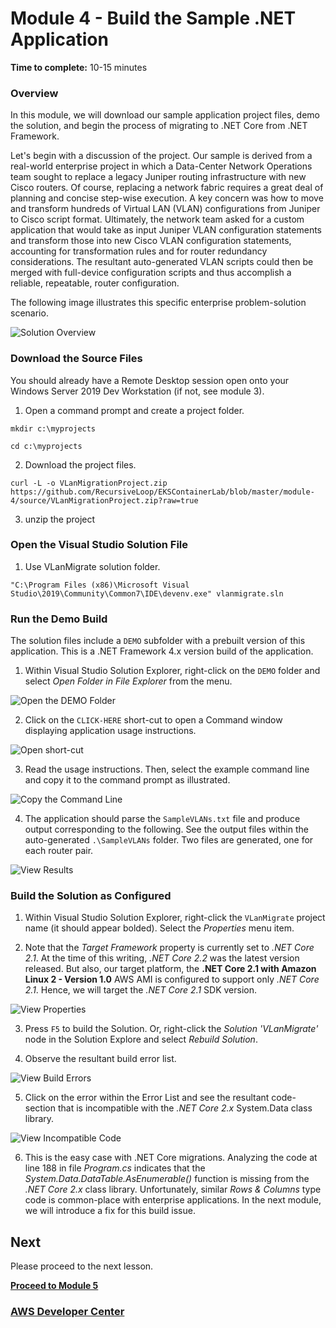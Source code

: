 # Module 4 - Build the Sample .NET Application


**Time to complete:** 10-15 minutes


### Overview

In this module, we will download our sample application project files, demo the solution, and begin the process of migrating to .NET Core from .NET Framework.

Let's begin with a discussion of the project. Our sample is derived from a real-world enterprise project in which a Data-Center Network Operations team sought to replace a legacy Juniper routing infrastructure with new Cisco routers.  Of course, replacing a network fabric requires a great deal of planning and concise step-wise execution.  A key concern was how to move and transform hundreds of Virtual LAN (VLAN) configurations from Juniper to Cisco script format.  Ultimately, the network team asked for a custom application that would take as input Juniper VLAN configuration statements and transform those into new Cisco VLAN configuration statements, accounting for transformation rules and for router redundancy considerations. The resultant auto-generated VLAN scripts could then be merged with full-device configuration scripts and thus accomplish a reliable, repeatable, router configuration. 

The following image illustrates this specific enterprise problem-solution scenario.

![Solution Overview](/images/module-4/ApplicationScenario-1.jpg)


### Download the Source Files

You should already have a Remote Desktop session open onto your Windows Server 2019 Dev Workstation (if not, see module 3).

1. Open a command prompt and create a project folder.

``` shell
mkdir c:\myprojects
```
``` shell
cd c:\myprojects
```

2. Download the project files. 

``` shell 
curl -L -o VLanMigrationProject.zip https://github.com/RecursiveLoop/EKSContainerLab/blob/master/module-4/source/VLanMigrationProject.zip?raw=true
```

3. unzip the project


### Open the Visual Studio Solution File

1. Use VLanMigrate solution folder.

``` shell
"C:\Program Files (x86)\Microsoft Visual Studio\2019\Community\Common7\IDE\devenv.exe" vlanmigrate.sln
``` 

### Run the Demo Build

The solution files include a `DEMO` subfolder with a prebuilt version of this application.  This is a .NET Framework 4.x version build of the application.

1. Within Visual Studio Solution Explorer, right-click on the `DEMO` folder and select *Open Folder in File Explorer* from the menu.

![Open the DEMO Folder](/images/module-4/RightClickDemoFolder-1.jpg)

2. Click on the `CLICK-HERE` short-cut to open a Command window displaying application usage instructions.

![Open short-cut](/images/module-4/ClickOnCLickHere-1.jpg)

3. Read the usage instructions.  Then, select the example command line and copy it to the command prompt as illustrated.

![Copy the Command Line](/images/module-4/LaunchDemo-2.jpg)

4. The application should parse the `SampleVLANs.txt` file and produce output corresponding to the following.  See the output files within the  auto-generated `.\SampleVLANs` folder.  Two files are generated, one for each router pair.

![View Results](/images/module-4/LaunchDemo-3.jpg)


### Build the Solution as Configured

1. Within Visual Studio Solution Explorer, right-click the `VLanMigrate` project name (it should appear bolded).  Select the *Properties* menu item.  
 
2. Note that the *Target Framework* property is currently set to *.NET Core 2.1*.  At the time of this writing, *.NET Core 2.2* was the latest version released.  But also, our target platform, the **.NET Core 2.1 with Amazon Linux 2 - Version 1.0** AWS AMI is configured to support only *.NET Core 2.1*.  Hence, we will target the *.NET Core 2.1* SDK version.

![View Properties](/images/module-4/ViewSolutionProperties-1.jpg)

3. Press `F5` to build the Solution.  Or, right-click the *Solution 'VLanMigrate'* node in the Solution Explore and select *Rebuild Solution*.

4. Observe the resultant build error list. 

![View Build Errors](/images/module-4/ViewBuildErrorList-2.jpg)

5. Click on the error within the Error List and see the resultant code-section that is incompatible with the *.NET Core 2.x* System.Data class library.

![View Incompatible Code](/images/module-4/ViewIncompatibleCode-2.jpg)

6. This is the easy case with .NET Core migrations.  Analyzing the code at line 188 in file *Program.cs* indicates that the *System.Data.DataTable.AsEnumerable()* function is missing from the *.NET Core 2.x* class library. Unfortunately, similar *Rows & Columns* type code is common-place with enterprise applications.  In the next module, we will introduce a fix for this build issue.

## Next

Please proceed to the next lesson.

**[Proceed to Module 5](../module-5/README.md)**


### [AWS Developer Center](https://developer.aws)
